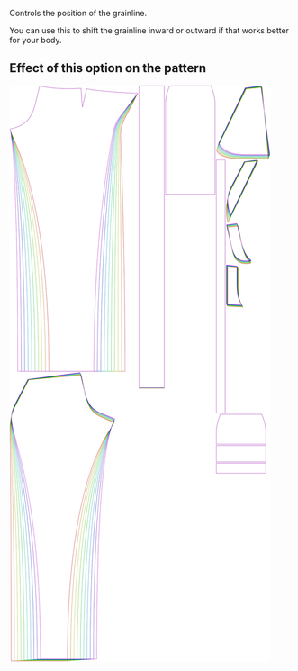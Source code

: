 
Controls the position of the grainline.

You can use this to shift the grainline inward or outward if that works better for your body.


## Effect of this option on the pattern
![This image shows the effect of this option by superimposing several variants that have a different value for this option](charlie_grainlineposition_sample.svg "Effect of this option on the pattern")